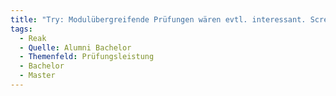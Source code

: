```yaml
---
title: "Try: Modulübergreifende Prüfungen wären evtl. interessant. Screendesign + Webentwicklung zum Beispiel."
tags:
  - Reak
  - Quelle: Alumni Bachelor
  - Themenfeld: Prüfungsleistung
  - Bachelor
  - Master
---
```

